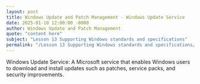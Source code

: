 ```yaml
---
layout: post
title: Windows Update and Patch Management - Windows Update Service
date: 2025-01-10 12:00:00 -0000
author: Windows Update and Patch Management
quote: "content here"
subject: "Lesson 13 Supporting Windows standards and specifications"
permalink: "/Lesson 13 Supporting Windows standards and specifications/Windows Update and Patch Management/Windows Update and Patch Management - Windows Update Service"
---
```


Windows Update Service: A Microsoft service that enables Windows users to download and install updates such as patches, service packs, and security improvements.
